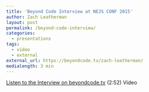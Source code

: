 ```yaml
---
title: 'Beyond Code Interview at NEJS CONF 2015'
author: Zach Leatherman
layout: post
permalink: /beyond-code-interview/
categories:
  - presentations
tags:
  - video
  - external
external_url: https://beyondcode.tv/zach-leatherman/
medialength: 3 min
---
```


[Listen to the Interview on beyondcode.tv](https://beyondcode.tv/zach-leatherman/) (2:52) <span class="tag video">Video</span>
